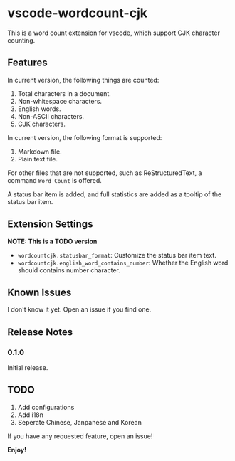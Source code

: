 # vscode-wordcount-cjk

This is a word count extension for vscode, which support CJK character counting.

## Features

In current version, the following things are counted:

1. Total characters in a document.
2. Non-whitespace characters.
3. English words.
4. Non-ASCII characters.
5. CJK characters.

In current version, the following format is supported:

1. Markdown file.
2. Plain text file.

For other files that are not supported, such as ReStructuredText, a command `Word Count` is offered.

A status bar item is added, and full statistics are added as a tooltip of the status bar item.

## Extension Settings

**NOTE: This is a TODO version**

* `wordcountcjk.statusbar_format`: Customize the status bar item text.
* `wordcountcjk.english_word_contains_number`: Whether the English word should contains number character.

## Known Issues

I don't know it yet. Open an issue if you find one.

## Release Notes

### 0.1.0

Initial release.

## TODO

1. Add configurations
2. Add i18n
3. Seperate Chinese, Janpanese and Korean

If you have any requested feature, open an issue!

**Enjoy!**